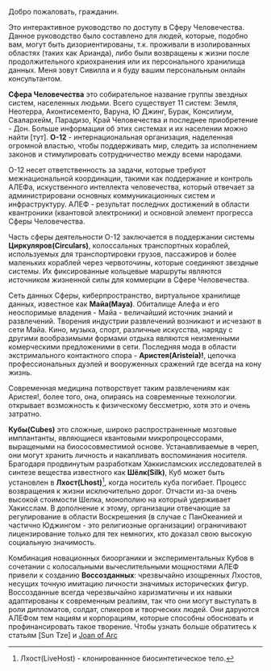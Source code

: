 Добро пожаловать, гражданин.

Это интерактивное руководство по доступу в Сферу Человечества. Данное руководство было составлено для людей, которые, подобно вам, могут быть дизориентированы, т.к. проживали в изолированных областях (таких как Арианда), либо были возвращены к жизни после продолжительного криохранения или их персонального хранилища данных. Меня зовут Сивилла и я буду вашим персональным онлайн консультантом.

**Сфера Человечества** это собирательное название группы звездных систем, населенных людьми. Всего существует 11 систем: Земля, Неотерра, Аконтисементо, Варуна, Ю Джинг, Бурак, Консилиум, Свалархейм, Парадизо, Край Человечества и последнее приобретение - Дон. Больше информации об этих системах и их населении можно найти [тут].
**О-12** - интернациональная организация, наделенная огромной властью, чтобы поддерживать мир, следить за исполнением законов и стимулировать сотрудничество между всеми народами.

О-12 несет ответственность за задачи, которые требуют межнациональной координации, такими как поддержание и контроль АЛЕФа, искуственного интеллекта человечества, который отвечает за администрировани основных коммуникационных систем и инфраструктуру. АЛЕФ - результат последних достижений в области квантроники (квантовой электроники) и основной элемент прогресса Сферы Человечества.

Часть сферы деятельности О-12 заключается в поддержании системы **Циркуляров(Circulars)**, колоссальных транспортных кораблей, используемых для транспортировки грузов, пассажиров и более маленьких кораблей через червоточины, которые соединяют звездные системы. Их фиксированные кольцевые маршруты являются источником жизненной силы для коммерции в Сфере Человечества.

Сеть данных Сферы, киберпространство, виртуальное хранилище данных, известное как **Майа(Maya)**. Обиталище Алефа и его неоспоримые владения - Майа - величайший источник знаний и развлечений. Творения индустрии развлечений возникают и исчезают в сети Майа. Кино, музыка, спорт, различные искусства, наряду с другими вообразимыми формами отдыха являются неизменными комерческими предложеними в сети. Последняя мода в области экстримального контактного спора - **Аристея(Aristeia)!**, цепочка профессиональных дуэлей и вооруженных сражений где всегда на кону жизнь.

Современная медицина потворствует таким развлечениям как Аристея!, более того, она, опираясь на современные технологии. открывает возможность к физическому бессметрю, хотя это и очень затратно.

**Кубы(Cubes)** это сложные, широко распространенные мозговые имплантанты, являющиеся квантовыми микропроцессорами, выращеными на биососовместимой основе. Устанавливаемые в череп, они могут хранить личность и накапливать воспоминания носителя. Брагодаря продвинутым разработкам Хаккисламских исследователей в синтезе вещества известного как **Шёлк(Silk)**, Куб может быть установлен в **Лхост(Lhost)**[^1], когда носитель куба погибает.
Процесс возвращения к жизни исключительно дорог. Отчасти из-за очень высокой стоимости Шелка, монополию на который удерживает Хакисслам. В дополнение к этому, организации отвечающие за регулирование в области Воскрешения (в случае с ПанОкеанией и частично Юджингом - это религиозные организации) ограничивают лицензирование только для тех немногих, кто доказал свою высокую социальную значимость.

Комбинация новационных биоорганики и экспериментальных Кубов в сочетании с колосальными вычеслительными мощностями АЛЕФ привели к созданию **Воссозданных**: чрезвычайно изощренных Лхостов, несущих точную имитацию личности значимых исторических фигур. Воссозданные всегда черезвычайно харизматичны и их навыки адаптированы к современным реалиям, так что они могут выступать в роли дипломатов, солдат, спикеров и творческих людей. Они даруются АЛЕФом тем нациям и корпорациям, которые способны обосновать и профинансировать такое творение.
Чтобы узнать больше обратитесь к статьям [Sun Tze] и [Joan of Arc](joan_of_arc.md)

[^1]: Лхост(LiveHost) - клонированнное биосинтетическое тело.